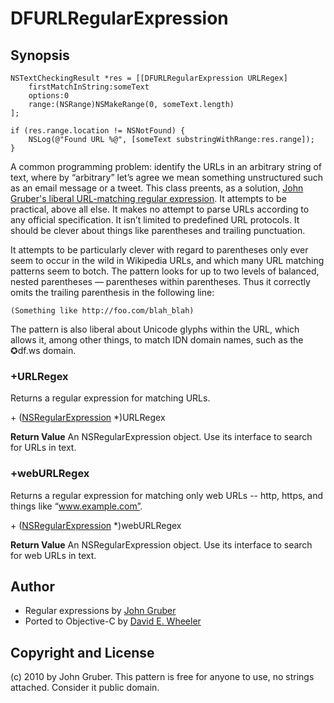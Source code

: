 DFURLRegularExpression
======================

Synopsis
--------
    NSTextCheckingResult *res = [[DFURLRegularExpression URLRegex]
        firstMatchInString:someText
        options:0
        range:(NSRange)NSMakeRange(0, someText.length)
    ];
    
    if (res.range.location != NSNotFound) {
        NSLog(@"Found URL %@", [someText substringWithRange:res.range]);
    }

A common programming problem: identify the URLs in an arbitrary string of text, where by “arbitrary” let’s agree we mean something unstructured such as an email message or a tweet. This class preents, as a solution, [John Gruber's liberal URL-matching regular expression](http://daringfireball.net/2010/07/improved_regex_for_matching_urls). It attempts to be practical, above all else. It makes no attempt to parse URLs according to any official specification. It isn’t limited to predefined URL protocols. It should be clever about things like parentheses and trailing punctuation.

It attempts to be particularly clever with regard to parentheses only ever seem to occur in the wild in Wikipedia URLs, and which many URL matching patterns seem to botch. The pattern looks for up to two levels of balanced, nested parentheses — parentheses within parentheses. Thus it correctly omits the trailing parenthesis in the following line:

    (Something like http://foo.com/blah_blah)

The pattern is also liberal about Unicode glyphs within the URL, which allows it, among other things, to match IDN domain names, such as the ✪df.ws domain.

### +URLRegex ###

Returns a regular expression for matching URLs.

\+ ([NSRegularExpression](http://developer.apple.com/library/ios/#documentation/Foundation/Reference/NSRegularExpression_Class/Reference/Reference.html) *)URLRegex

**Return Value**
An NSRegularExpression object. Use its interface to search for URLs in text.

### +webURLRegex ###

Returns a regular expression for matching only web URLs -- http, https, and things like “www.example.com”.

\+ ([NSRegularExpression](http://developer.apple.com/library/ios/#documentation/Foundation/Reference/NSRegularExpression_Class/Reference/Reference.html) *)webURLRegex

**Return Value**
An NSRegularExpression object. Use its interface to search for web URLs in text.

Author
------

* Regular expressions by [John Gruber](http://daringfireball.net/)
* Ported to Objective-C by [David E. Wheeler](http://justatheory.com/)

Copyright and License
---------------------
(c) 2010 by John Gruber. This pattern is free for anyone to use, no strings attached. Consider it public domain.
